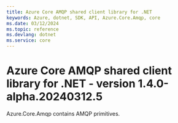 ```yaml
---
title: Azure Core AMQP shared client library for .NET
keywords: Azure, dotnet, SDK, API, Azure.Core.Amqp, core
ms.date: 03/12/2024
ms.topic: reference
ms.devlang: dotnet
ms.service: core
---
```

# Azure Core AMQP shared client library for .NET - version 1.4.0-alpha.20240312.5 


Azure.Core.Amqp contains AMQP primitives. 


